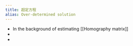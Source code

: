 ```yaml
---
title: 超定方程
alias: Over-determined solution
---
```


- In the background of estimating [[Homography matrix]]
-
-